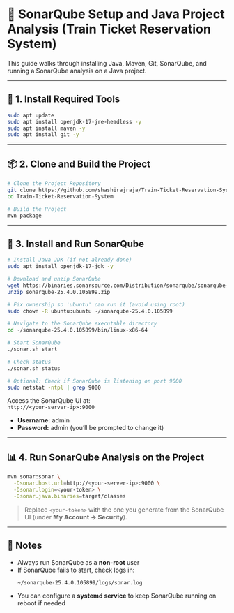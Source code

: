 # 🚀 SonarQube Setup and Java Project Analysis (Train Ticket Reservation System)

This guide walks through installing Java, Maven, Git, SonarQube, and running a SonarQube analysis on a Java project.

---

## 🧰 1. Install Required Tools

```bash
sudo apt update
sudo apt install openjdk-17-jre-headless -y
sudo apt install maven -y
sudo apt install git -y
```

---

## 📦 2. Clone and Build the Project

```bash
# Clone the Project Repository
git clone https://github.com/shashirajraja/Train-Ticket-Reservation-System.git
cd Train-Ticket-Reservation-System

# Build the Project
mvn package
```

---

## 🚧 3. Install and Run SonarQube

```bash
# Install Java JDK (if not already done)
sudo apt install openjdk-17-jdk -y

# Download and unzip SonarQube
wget https://binaries.sonarsource.com/Distribution/sonarqube/sonarqube-25.4.0.105899.zip
unzip sonarqube-25.4.0.105899.zip

# Fix ownership so 'ubuntu' can run it (avoid using root)
sudo chown -R ubuntu:ubuntu ~/sonarqube-25.4.0.105899

# Navigate to the SonarQube executable directory
cd ~/sonarqube-25.4.0.105899/bin/linux-x86-64

# Start SonarQube
./sonar.sh start

# Check status
./sonar.sh status

# Optional: Check if SonarQube is listening on port 9000
sudo netstat -ntpl | grep 9000
```

Access the SonarQube UI at:  
`http://<your-server-ip>:9000`

- **Username:** admin  
- **Password:** admin (you’ll be prompted to change it)

---

## 📊 4. Run SonarQube Analysis on the Project

```bash
mvn sonar:sonar \
  -Dsonar.host.url=http://<your-server-ip>:9000 \
  -Dsonar.login=<your-token> \
  -Dsonar.java.binaries=target/classes
```

> Replace `<your-token>` with the one you generate from the SonarQube UI (under **My Account → Security**).

---

## 📝 Notes

- Always run SonarQube as a **non-root** user
- If SonarQube fails to start, check logs in:
  ```bash
  ~/sonarqube-25.4.0.105899/logs/sonar.log
  ```
- You can configure a **systemd service** to keep SonarQube running on reboot if needed
